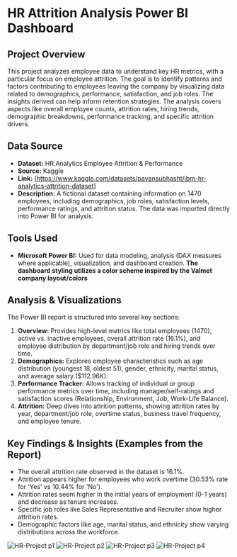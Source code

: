 # HR Attrition Analysis Power BI Dashboard

## Project Overview

This project analyzes employee data to understand key HR metrics, with a particular focus on employee attrition. The goal is to identify patterns and factors contributing to employees leaving the company by visualizing data related to demographics, performance, satisfaction, and job roles. The insights derived can help inform retention strategies. The analysis covers aspects like overall employee counts, attrition rates, hiring trends, demographic breakdowns, performance tracking, and specific attrition drivers.

## Data Source

* **Dataset:** HR Analytics Employee Attrition & Performance
* **Source:** Kaggle
* **Link:** [https://www.kaggle.com/datasets/pavansubhasht/ibm-hr-analytics-attrition-dataset]
* **Description:** A fictional dataset containing information on 1470 employees, including demographics, job roles, satisfaction levels, performance ratings, and attrition status. The data was imported directly into Power BI for analysis.

## Tools Used

* **Microsoft Power BI:** Used for data modeling, analysis (DAX measures where applicable), visualization, and dashboard creation. **The dashboard styling utilizes a color scheme inspired by the Valmet company layout/colors**

## Analysis & Visualizations

The Power BI report is structured into several key sections:

1.  **Overview:** Provides high-level metrics like total employees (1470), active vs. inactive employees, overall attrition rate (16.1%), and employee distribution by department/job role and hiring trends over time.
2.  **Demographics:** Explores employee characteristics such as age distribution (youngest 18, oldest 51), gender, ethnicity, marital status, and average salary ($112.96K).
3.  **Performance Tracker:** Allows tracking of individual or group performance metrics over time, including manager/self-ratings and satisfaction scores (Relationship, Environment, Job, Work-Life Balance).
4.  **Attrition:** Deep dives into attrition patterns, showing attrition rates by year, department/job role, overtime status, business travel frequency, and employee tenure.

## Key Findings & Insights (Examples from the Report)

* The overall attrition rate observed in the dataset is 16.1%.
* Attrition appears higher for employees who work overtime (30.53% rate for 'Yes' vs 10.44% for 'No').
* Attrition rates seem higher in the initial years of employment (0-1 years) and decrease as tenure increases.
* Specific job roles like Sales Representative and Recruiter show higher attrition rates.
* Demographic factors like age, marital status, and ethnicity show varying distributions across the workforce.

![HR-Project p1](https://github.com/user-attachments/assets/f34bdcae-e706-45a1-854e-5227b16c20d5)
![HR-Project p2](https://github.com/user-attachments/assets/068c7028-0f04-421d-8ac1-0e1e366d7cc6)
![HR-Project p3](https://github.com/user-attachments/assets/037b42fd-ad85-4a6d-8b8a-9fd3440e5563)
![HR-Project p4](https://github.com/user-attachments/assets/d672cc40-68f7-46be-a5ad-713bdf5fe828)
